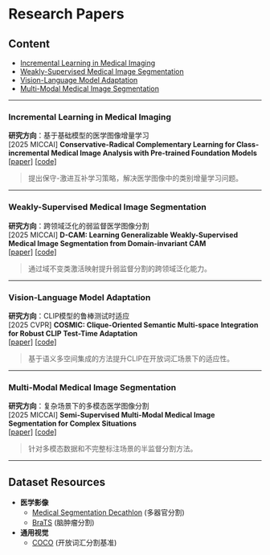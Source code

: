 # Research Papers

## Content
- [Incremental Learning in Medical Imaging](#incremental-learning-in-medical-imaging)
- [Weakly-Supervised Medical Image Segmentation](#weakly-supervised-medical-image-segmentation)
- [Vision-Language Model Adaptation](#vision-language-model-adaptation)
- [Multi-Modal Medical Image Segmentation](#multi-modal-medical-image-segmentation)

---

<a id="incremental-learning-in-medical-imaging"></a>
### Incremental Learning in Medical Imaging
**研究方向**：基于基础模型的医学图像增量学习  
[2025 MICCAI] **Conservative-Radical Complementary Learning for Class-incremental Medical Image Analysis with Pre-trained Foundation Models**  
[[paper]](待补充) [[code]](待补充)  
> 提出保守-激进互补学习策略，解决医学图像中的类别增量学习问题。

---

<a id="weakly-supervised-medical-image-segmentation"></a>
### Weakly-Supervised Medical Image Segmentation
**研究方向**：跨领域泛化的弱监督医学图像分割  
[2025 MICCAI] **D-CAM: Learning Generalizable Weakly-Supervised Medical Image Segmentation from Domain-invariant CAM**  
[[paper]](待补充) [[code]](待补充)  
> 通过域不变类激活映射提升弱监督分割的跨领域泛化能力。

---

<a id="vision-language-model-adaptation"></a>
### Vision-Language Model Adaptation
**研究方向**：CLIP模型的鲁棒测试时适应  
[2025 CVPR] **COSMIC: Clique-Oriented Semantic Multi-space Integration for Robust CLIP Test-Time Adaptation**  
[[paper]](待补充) [[code]](待补充)  
> 基于语义多空间集成的方法提升CLIP在开放词汇场景下的适应性。

---

<a id="multi-modal-medical-image-segmentation"></a>
### Multi-Modal Medical Image Segmentation
**研究方向**：复杂场景下的多模态医学图像分割  
[2025 MICCAI] **Semi-Supervised Multi-Modal Medical Image Segmentation for Complex Situations**  
[[paper]](待补充) [[code]](待补充)  
> 针对多模态数据和不完整标注场景的半监督分割方法。

---

## Dataset Resources
- **医学影像**  
  - [Medical Segmentation Decathlon](http://medicaldecathlon.com/) (多器官分割)  
  - [BraTS](https://www.med.upenn.edu/cbica/brats/) (脑肿瘤分割)  
- **通用视觉**  
  - [COCO](https://cocodataset.org) (开放词汇分割基准)  
